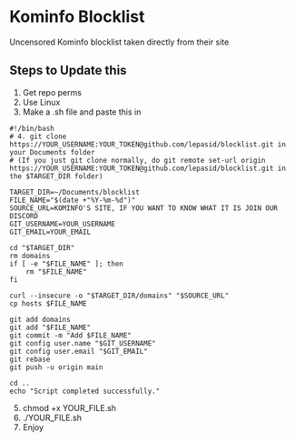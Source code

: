 # Kominfo Blocklist
Uncensored Kominfo blocklist taken directly from their site
## Steps to Update this
1. Get repo perms
2. Use Linux
3. Make a .sh file and paste this in
```
#!/bin/bash
# 4. git clone https://YOUR_USERNAME:YOUR_TOKEN@github.com/lepasid/blocklist.git in your Documents folder
# (If you just git clone normally, do git remote set-url origin https://YOUR_USERNAME:YOUR_TOKEN@github.com/lepasid/blocklist.git in the $TARGET_DIR folder)

TARGET_DIR=~/Documents/blocklist
FILE_NAME="$(date +"%Y-%m-%d")"
SOURCE_URL=KOMINFO'S SITE, IF YOU WANT TO KNOW WHAT IT IS JOIN OUR DISCORD
GIT_USERNAME=YOUR_USERNAME
GIT_EMAIL=YOUR_EMAIL

cd "$TARGET_DIR"
rm domains
if [ -e "$FILE_NAME" ]; then
    rm "$FILE_NAME"
fi

curl --insecure -o "$TARGET_DIR/domains" "$SOURCE_URL"
cp hosts $FILE_NAME

git add domains
git add "$FILE_NAME"
git commit -m "Add $FILE_NAME"
git config user.name "$GIT_USERNAME"
git config user.email "$GIT_EMAIL"
git rebase
git push -u origin main

cd ..
echo "Script completed successfully."
```
5. chmod +x YOUR_FILE.sh
7. ./YOUR_FILE.sh
7. Enjoy
